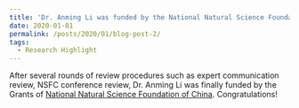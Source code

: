 ```yaml
---
title: 'Dr. Anming Li was funded by the National Natural Science Foundation of China'
date: 2020-01-01
permalink: /posts/2020/01/blog-post-2/
tags:
  - Research Highlight
---
```


After several rounds of review procedures such as expert communication review, NSFC conference review, Dr. Anming Li was finally funded by the Grants of [National Natural Science Foundation of China](/research/2020-01-01-research7). Congratulations!

